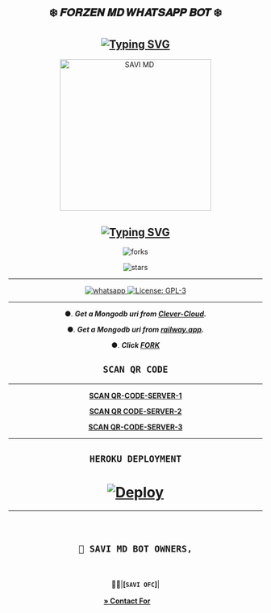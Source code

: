   <div align="center">
   
## ❄️ 𝑭𝑶𝑹𝒁𝑬𝑵 𝑴𝑫 𝑾𝑯𝑨𝑻𝑺𝑨𝑷𝑷 𝑩𝑶𝑻 ❄️ 

##        [![Typing SVG](https://readme-typing-svg.herokuapp.com?font=Rockstar-ExtraBold&color=17202A&lines=🌸+Version+1+.+0+🌸;🌸+Version+1+.+0+🌸)](https://git.io/typing-svg)


 <p align="center">  
 <a href="[https://i.imgur.com/rtjpVN6.jpeg](https://i.imgur.com/rtjpVN6.jpeg)">
    <img alt="SAVI MD" height="300" src="[https://i.imgur.com/rtjpVN6.jpeg]">

    
## [![Typing SVG](https://readme-typing-svg.herokuapp.com?font=Rockstar-ExtraBold&color=F33A6A&lines=𝐖𝐞𝐥𝐜𝐨𝐦𝐞+𝐓𝐨:+𝓢𝓐𝓥𝓘+𝑴𝑫+𝑩𝑶𝑻;ᴏᴡɴᴇʀ+ʙʏ+ꜱᴀᴠɪ;ℂ𝕣𝕖𝕒𝕥𝕖𝕕+𝕓𝕪:+ꜱᴀᴠɪ+ᴀɴᴅ+ʙᴀɴᴜ;ᴘᴏᴡᴇʀᴅ+ʙʏ:+ꜱᴀᴠɪ+ᴡᴀʀʀɪᴏʀs+x+ᴛᴇᴀᴍ)](https://git.io/typing-svg)


![forks](https://img.shields.io/github/forks/babegril/SAVI-MD?label=Forks&style=social)

![stars](https://img.shields.io/github/stars/babegril/SAVI-MD?style=social)

----------
<a aria-label="Join our chats" href="coming soon" target="_blank">
    <img alt="whatsapp" src="https://img.shields.io/badge/Join Supporter Group-25D366?style=for-the-badge&logo=whatsapp&logoColor=white" />
  </a>
  
  <a aria-label="Secktor is free to use" href="https://github.com/SamPandey001/Secktor-Md/blob/main/LICENCE" target="_blank">
    <img alt="License: GPL-3" src="https://badges.frapsoft.com/os/gpl/gpl.png?v=103)](https://opensource.org/licenses/GPL-3.0/" target="_blank" />
  </a>

</p>


----------
●. ***Get a Mongodb uri from [Clever-Cloud](https://api.clever-cloud.com/v2/session/login).***

●. ***Get a Mongodb uri from [railway.app](https://railway.app).***

●.  ***Click [FORK](https://github.com/babegril/SAVI-MD/fork)***

## ```SCAN QR CODE```
---
**[SCAN QR-CODE-SERVER-1](https://replit.com/@DarkYasiyaofc/FORZEN-MD-V1)**



**[SCAN QR CODE-SERVER-2](https://replit.com/@DarkYasiyaofc/FORZEN-MD-V1)**

  

**[SCAN QR-CODE-SERVER-3](https://forzen-md-qr-bb8466fecf86.herokuapp.com/)**


---
## ```HEROKU DEPLOYMENT```
# [![Deploy](https://www.herokucdn.com/deploy/button.svg)](https://heroku.com/deploy?template=https://github.com/babegril/SAVI-MD)

----------
ㅤ
## **`💃 SAVI MD BOT OWNERS,`**
ㅤ


🤹‍♂️|**[`SAVI OFC`]**|

 <p align="center">  
 <a href="[https://telegra.ph/file/72389d35aad079ce585de.png]
    <img alt="SAVI MD OWNER" height="80" src="[https://telegra.ph/file/72389d35aad079ce585de.png]">

**[» Contact For](https://wa.me/+94770377817)**
ㅤ
 ㅤ

